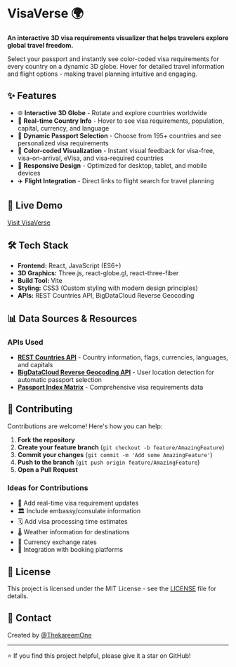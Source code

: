 # VisaVerse 🌍

**An interactive 3D visa requirements visualizer that helps travelers explore global travel freedom.**

Select your passport and instantly see color-coded visa requirements for every country on a dynamic 3D globe. Hover for detailed travel information and flight options - making travel planning intuitive and engaging.

## ✨ Features

- 🌐 **Interactive 3D Globe** - Rotate and explore countries worldwide
- 📍 **Real-time Country Info** - Hover to see visa requirements, population, capital, currency, and language
- 🛂 **Dynamic Passport Selection** - Choose from 195+ countries and see personalized visa requirements
- 🎨 **Color-coded Visualization** - Instant visual feedback for visa-free, visa-on-arrival, eVisa, and visa-required countries
- 📱 **Responsive Design** - Optimized for desktop, tablet, and mobile devices
- ✈️ **Flight Integration** - Direct links to flight search for travel planning

## 🚀 Live Demo

[Visit VisaVerse](https://your-demo-url.com) <!-- Replace with your actual URL -->

## 🛠️ Tech Stack

- **Frontend:** React, JavaScript (ES6+)
- **3D Graphics:** Three.js, react-globe.gl, react-three-fiber
- **Build Tool:** Vite
- **Styling:** CSS3 (Custom styling with modern design principles)
- **APIs:** REST Countries API, BigDataCloud Reverse Geocoding

## 📊 Data Sources & Resources

### APIs Used

- **[REST Countries API](https://restcountries.com/)** - Country information, flags, currencies, languages, and capitals
- **[BigDataCloud Reverse Geocoding API](https://www.bigdatacloud.com/)** - User location detection for automatic passport selection
- **[Passport Index Matrix](https://github.com/ilyankou/passport-index-dataset)** - Comprehensive visa requirements data

## 🤝 Contributing

Contributions are welcome! Here's how you can help:

1. **Fork the repository**
2. **Create your feature branch** (`git checkout -b feature/AmazingFeature`)
3. **Commit your changes** (`git commit -m 'Add some AmazingFeature'`)
4. **Push to the branch** (`git push origin feature/AmazingFeature`)
5. **Open a Pull Request**

### Ideas for Contributions

- 🔄 Add real-time visa requirement updates
- 🏛️ Include embassy/consulate information
- 🗓️ Add visa processing time estimates
- 🌡️ Weather information for destinations
- 💱 Currency exchange rates
- 🏨 Integration with booking platforms

## 📝 License

This project is licensed under the MIT License - see the [LICENSE](LICENSE) file for details.

## 📧 Contact

Created by [@ThekareemOne](https://github.com/ThekareemOne)

---

⭐ If you find this project helpful, please give it a star on GitHub!
